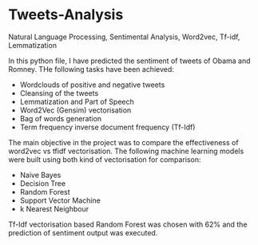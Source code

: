 # Tweets-Analysis
Natural Language Processing, Sentimental Analysis, Word2vec, Tf-idf, Lemmatization 

In this python file, I have predicted the sentiment of tweets of Obama and Romney. THe following tasks have been achieved: 
- Wordclouds of positive and negative tweets
- Cleansing of the tweets 
- Lemmatization and Part of Speech 
- Word2Vec (Gensim) vectorisation 
- Bag of words generation 
- Term frequency inverse document frequency (Tf-Idf)

The main objective in the project was to compare the effectiveness of word2vec vs tfidf vectorisation. The following machine learning models were built using both kind of vectorisation for comparison: 
- Naive Bayes 
- Decision Tree
- Random Forest
- Support Vector Machine 
- k Nearest Neighbour 

Tf-Idf vectorisation based Random Forest was chosen with 62% and the prediction of sentiment output was executed. 
